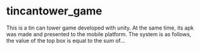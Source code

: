 # tincantower_game
 This is a tin can tower game developed with unity. At the same time, its apk was made and presented to the mobile platform. The system is as follows, the value of the top box is equal to the sum of…
